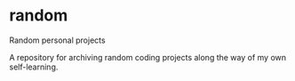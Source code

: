 # random
Random personal projects

A repository for archiving random coding projects along the way of my own self-learning.
